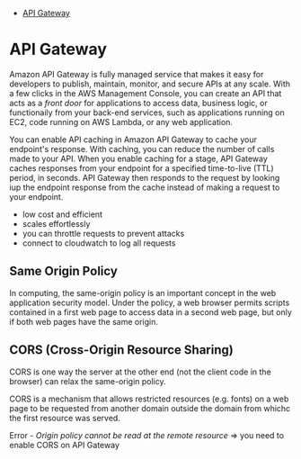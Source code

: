 -   [API Gateway](#api-gateway)

# API Gateway

Amazon API Gateway is fully managed service that makes it easy for developers to publish, maintain, monitor, and secure APIs at any scale. With a few clicks in the AWS Management Console, you can create an API that acts as a _front door_ for applications to access data, business logic, or functionaily from your back-end services, such as applications running on EC2, code running on AWS Lambda, or any web application.

You can enable API caching in Amazon API Gateway to cache your endpoint's response. With caching, you can reduce the number of calls made to your API. When you enable caching for a stage, API Gateway caches responses from your endpoint for a specified time-to-live (TTL) period, in seconds. API Gateway then responds to the request by looking iup the endpoint response from the cache instead of making a request to your endpoint.

-   low cost and efficient
-   scales effortlessly
-   you can throttle requests to prevent attacks
-   connect to cloudwatch to log all requests

## Same Origin Policy

In computing, the same-origin policy is an important concept in the web application security model. Under the policy, a web browser permits scripts contained in a first web page to access data in a second web page, but only if both web pages have the same origin.

## CORS (Cross-Origin Resource Sharing)

CORS is one way the server at the other end (not the client code in the browser) can relax the same-origin policy.

CORS is a mechanism that allows restricted resources (e.g. fonts) on a web page to be requested from another domain outside the domain from whichc the first resource was served.

Error - _Origin policy cannot be read at the remote resource_ => you need to enable CORS on API Gateway
